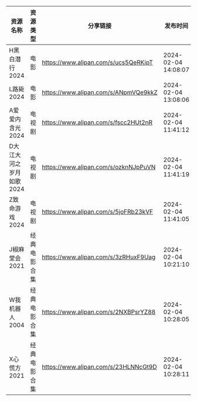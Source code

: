 | 资源名称           | 资源类型   | 分享链接                                 | 发布时间                |
| -------------- | ------ | ------------------------------------ | ------------------- |
| H黑白潜行2024      | 电影     | https://www.alipan.com/s/ucs5QeRKipT | 2024-02-04 14:08:07 |
| L路毙2024        | 电影     | https://www.alipan.com/s/ANpmVQe9kkZ | 2024-02-04 13:08:06 |
| A爱爱内含光2024     | 电视剧    | https://www.alipan.com/s/fscc2HUt2nR | 2024-02-04 11:41:12 |
| D大江大河之岁月如歌2024 | 电视剧    | https://www.alipan.com/s/ozknNJpPuVN | 2024-02-04 11:41:19 |
| Z致命游戏2024      | 电视剧    | https://www.alipan.com/s/5joFRb23kVF | 2024-02-04 11:41:05 |
| J椒麻堂会2021      | 经典电影合集 | https://www.alipan.com/s/3zRHuxF9Uag | 2024-02-04 10:21:10 |
| W我机器人2004      | 经典电影合集 | https://www.alipan.com/s/2NXBPsrYZ88 | 2024-02-04 10:28:05 |
| X心慌方2021       | 经典电影合集 | https://www.alipan.com/s/23HLNNcGt9D | 2024-02-04 10:28:11 |
